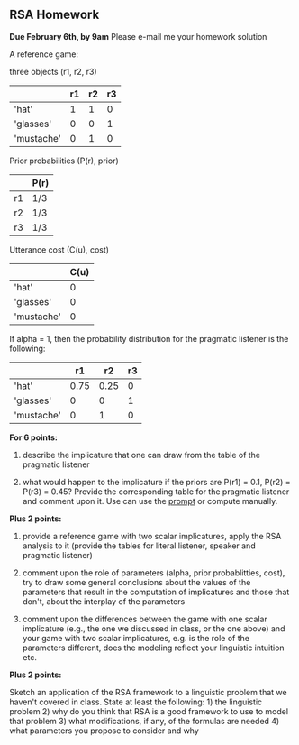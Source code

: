 ## RSA Homework

**Due February 6th, by 9am** Please e-mail me your homework solution

A reference game:

three objects (r1, r2, r3)

|        | r1         | r2  | r3 |
| ------------- |-------------| -----|------|
| 'hat'    | 1 | 1 | 0 |
| 'glasses'     | 0     |   0 | 1|
| 'mustache' | 0      |    1 | 0|

Prior probabilities (P(r), prior)

|        | P(r)|
| ------------- |-------------|
| r1    | 1/3 | 
| r2     | 1/3     |  
| r3 | 1/3      |   

Utterance cost (C(u), cost)

|        | C(u)|
| ------------- |-------------|
| 'hat'   | 0 | 
| 'glasses'     | 0     |  
| 'mustache' | 0      |   

If alpha = 1, then the probability distribution for the pragmatic listener is the following:

|        | r1         | r2  | r3 |
| ------------- |-------------| -----|------|
| 'hat'    | 0.75 | 0.25 | 0 |
| 'glasses'     | 0     |   0 | 1|
| 'mustache' | 0      |    1 | 0|

**For 6 points:**

1) describe the implicature that one can draw from the table of the pragmatic listener

2) what would happen to the implicature if the priors are P(r1) = 0.1, P(r2) = P(r3) = 0.45? Provide the corresponding table for the pragmatic listener and comment upon it. Use can use the [prompt](https://github.com/dashapopova/Intro-to-R/blob/main/RSA/RSA_prompt_TheorLing_2023.ipynb) or compute manually.

**Plus 2 points:**

1) provide a reference game with two scalar implicatures, apply the RSA analysis to it (provide the tables for literal listener, speaker and pragmatic listener)

2) comment upon the role of parameters (alpha, prior probablitties, cost), try to draw some general conclusions about the values of the parameters that result in the computation of implicatures and those that don't, about the interplay of the parameters

3) comment upon the differences between the game with one scalar implicature (e.g., the one we discussed in class, or the one above) and your game with two scalar implicatures, e.g. is the role of the parameters different, does the modeling reflect your linguistic intuition etc.

**Plus 2 points:**

Sketch an application of the RSA framework to a linguistic problem that we haven't covered in class. State at least the following: 1) the linguistic problem 2) why do you think that RSA is a good framework to use to model that problem 3) what modifications, if any, of the formulas are needed 4) what parameters you propose to consider and why

